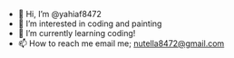 - 👋 Hi, I’m @yahiaf8472
- 👀 I’m interested in coding and painting
- 🌱 I’m currently learning coding!
- 📫 How to reach me email me; nutella8472@gmail.com

<!---
yahiaf8472/yahiaf8472 is a ✨ special ✨ repository because its `yahia.md` (this file) appears on your GitHub profile.
You can click the Preview link to take a look at your changes.
--->
